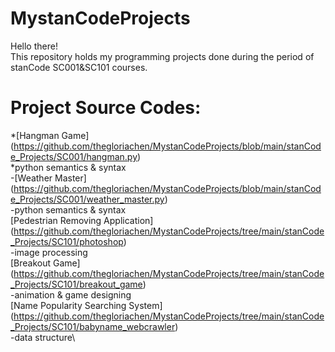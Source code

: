 # MystanCodeProjects
Hello there!\
This repository holds my programming projects done during the period of stanCode SC001&SC101 courses.

# Project Source Codes:
*[Hangman Game] (https://github.com/thegloriachen/MystanCodeProjects/blob/main/stanCode_Projects/SC001/hangman.py)\
 *python semantics & syntax\
-[Weather Master] (https://github.com/thegloriachen/MystanCodeProjects/blob/main/stanCode_Projects/SC001/weather_master.py)\
-python semantics & syntax\
[Pedestrian Removing Application] (https://github.com/thegloriachen/MystanCodeProjects/tree/main/stanCode_Projects/SC101/photoshop)\
-image processing\
[Breakout Game] (https://github.com/thegloriachen/MystanCodeProjects/tree/main/stanCode_Projects/SC101/breakout_game)\
-animation & game designing\
[Name Popularity Searching System] (https://github.com/thegloriachen/MystanCodeProjects/tree/main/stanCode_Projects/SC101/babyname_webcrawler)\
-data structure\
